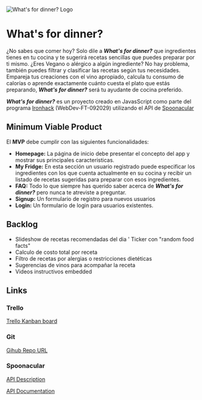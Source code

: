 ![What's for dinner? Logo](http://appstic.net/assets/img/logox150.png?raw=true)

# What's for dinner?

¿No sabes que comer hoy? Solo dile a ***What's for dinner?*** que ingredientes tienes en tu cocina y te sugerirá recetas sencillas que puedes preparar por ti mismo. ¿Eres Vegano o alérgico a algún ingrediente? No hay problema, también puedes filtrar y clasificar las recetas según tus necesidades. Empareja tus creaciones con el vino apropiado, calcula tu consumo de calorías o aprende exactamente cuánto cuesta el plato que estás preparando, ***What's for dinner?*** será tu ayudante de cocina preferido.

***What's for dinner?*** es un proyecto creado en JavasScript como parte del programa [Ironhack](https://www.ironhack.com/) (WebDev-FT-092029) utilizando el API de [Spoonacular](https://spoonacular.com/)

## Minimum Viable Product

El __MVP__ debe cumplir con las siguientes funcionalidades:

- __Homepage:__ La página de inicio debe presentar el concepto del app y mostrar sus principales caracteristicas.
- __My Fridge:__ En esta sección un usuario registrado puede especificar los ingredientes con los que cuenta actualmente en su cocina y recibir un listado de recetas sugeridas para preparar con esos ingredientes.
- __FAQ:__ Todo lo que siempre has querido saber acerca de ***What's for dinner?*** pero nunca te atreviste a preguntar.
- __Signup:__ Un formulario de registro para nuevos usuarios
- __Login:__ Un formulario de login para usuarios existentes.

## Backlog ##

- Slideshow de recetas recomendadas del dia
' Ticker con "random food facts"
- Calculo de costo total por receta
- Filtro de recetas por alergias o restricciones dietéticas
- Sugerencias de vinos para acompañar la receta
- Videos instructivos embedded

## Links

### Trello
[Trello Kanban board](https://trello.com/b/l3BabwRN/whats-for-dinner)

### Git
[Gihub Repo URL](https://github.com/fx2000/whats-for-dinner)

### Spoonacular
[API Description](https://spoonacular.com/application/frontend/downloads/spoonacular-api-slides.pdf)

[API Documentation](https://spoonacular.com/food-api/docs)
